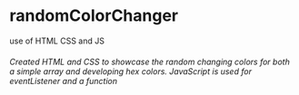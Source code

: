 # randomColorChanger
use of HTML CSS and JS

<h6>Created HTML and CSS to showcase the random changing colors for both a simple array and developing hex colors.  JavaScript is used for eventListener and a function</h6>

